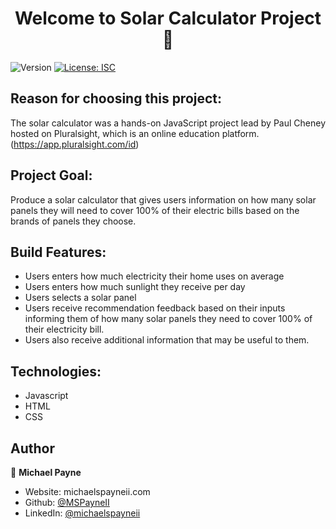 <h1 align="center">Welcome to Solar Calculator Project 👋</h1>
<p>
  <img alt="Version" src="https://img.shields.io/badge/version-1.0.0-blue.svg?cacheSeconds=2592000" />
  <a href="#" target="_blank">
    <img alt="License: ISC" src="https://img.shields.io/badge/License-ISC-yellow.svg" />
  </a>
</p>

## Reason for choosing this project:

The solar calculator was a hands-on JavaScript project lead by Paul Cheney hosted on Pluralsight, which is an online education platform. (https://app.pluralsight.com/id)

## Project Goal:

Produce a solar calculator that gives users information on how many solar panels they will need to cover 100% of their electric bills based on the brands of panels they choose.

## Build Features:

- Users enters how much electricity their home uses on average
- Users enters how much sunlight they receive per day
- Users selects a solar panel
- Users receive recommendation feedback based on their inputs informing them of how many solar panels they need to cover 100% of their electricity bill.
- Users also receive additional information that may be useful to them.

## Technologies:

- Javascript
- HTML
- CSS

## Author

👤 **Michael Payne**

- Website: michaelspayneii.com
- Github: [@MSPayneII](https://github.com/MSPayneII)
- LinkedIn: [@michaelspayneii](https://linkedin.com/in/michaelspayneii)
